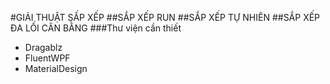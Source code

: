 ﻿#GIẢI THUẬT SẤP XẾP
##SẮP XẾP RUN
##SẮP XẾP TỰ NHIÊN
##SẮP XẾP ĐA LỐI CĂN BẰNG
###Thư viện cần thiết
 - Dragablz
 - FluentWPF
 - MaterialDesign